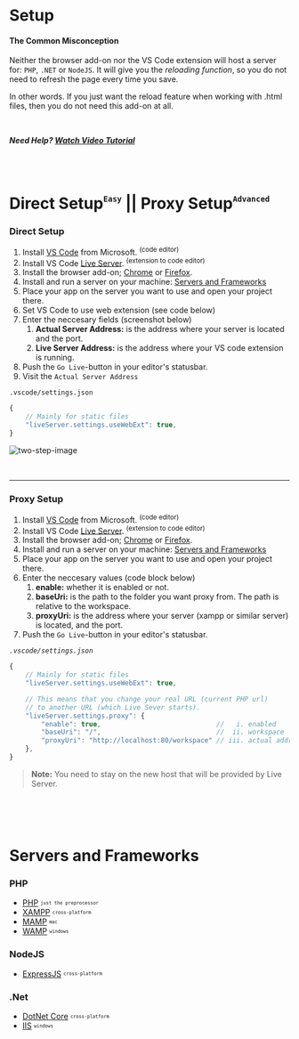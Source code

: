 # Setup
#### The Common Misconception
Neither the browser add-on nor the VS Code extension will host a server for: `PHP`, `.NET` or `NodeJS`. It will give you the *reloading function*, so you do not need to refresh the page every time you save.

In other words. If you just want the reload feature when working with .html files, then you do not need this add-on at all.

<br>

***Need Help? [Watch Video Tutorial](https://www.youtube.com/watch?v=54wcX1G2GH8)***  

<br><br>

# Direct Setup<sup><sub><sup>`Easy`</sup></sub></sup> || Proxy Setup<sup><sub><sup>`Advanced`</sup></sub></sup>

### Direct Setup

1. Install [VS Code](https://code.visualstudio.com/download) from Microsoft. <sup>(code editor)</sup>
2. Install VS Code [Live Server](https://marketplace.visualstudio.com/items?itemName=ritwickdey.LiveServer). <sup>(extension to code editor)</sup>
3. Install the browser add-on; [Chrome](https://chrome.google.com/webstore/detail/live-server-web-extension/fiegdmejfepffgpnejdinekhfieaogmj/) or [Firefox](https://addons.mozilla.org/en-US/firefox/addon/live-server-web-extension/).
4. Install and run a server on your machine: [Servers and Frameworks](#servers-and-frameworks)
5. Place your app on the server you want to use and open your project there.
6. Set VS Code to use web extension (see code below)
7. Enter the neccesary fields (screenshot below)
    1. **Actual Server Address:** is the address where your server is located and the port.
    2. **Live Server Address:** is the address where your VS code extension is running.
9. Push the `Go Live`-button in your editor's statusbar.
10. Visit the `Actual Server Address`

`.vscode/settings.json`
```js
{
    // Mainly for static files
    "liveServer.settings.useWebExt": true,
}
 ```

![two-step-image](./../img/screenshots/direct-setup.png)

<br><hr>

### Proxy Setup
1. Install [VS Code](https://code.visualstudio.com/download) from Microsoft. <sup>(code editor)</sup>
2. Install VS Code [Live Server](https://marketplace.visualstudio.com/items?itemName=ritwickdey.LiveServer). <sup>(extension to code editor)</sup>
3. Install the browser add-on; [Chrome](https://chrome.google.com/webstore/detail/live-server-web-extension/fiegdmejfepffgpnejdinekhfieaogmj/) or [Firefox](https://addons.mozilla.org/en-US/firefox/addon/live-server-web-extension/).
4. Install and run a server on your machine: [Servers and Frameworks](#servers-and-frameworks)
5. Place your app on the server you want to use and open your project there.
6. Enter the neccesary values (code block below)
    1. **enable:** whether it is enabled or not.
    2. **baseUri:** is the path to the folder you want proxy from. The path is relative to the workspace.
    3. **proxyUri:** is the address where your server (xampp or similar server) is located, and the port.
7. Push the `Go Live`-button in your editor's statusbar.

*`.vscode/settings.json`*
```js
{
    // Mainly for static files
    "liveServer.settings.useWebExt": true,

    // This means that you change your real URL (current PHP url) 
    // to another URL (which Live Sever starts).
    "liveServer.settings.proxy": {
        "enable": true,                             //   i. enabled
        "baseUri": "/",                             //  ii. workspace
        "proxyUri": "http://localhost:80/workspace" // iii. actual address
    },
}

```
>**Note:** You need to stay on the new host that will be provided by Live Server.

<br><br><br>

# Servers and Frameworks


### PHP
+ [PHP](http://php.net/downloads.php) <sup><sub>`just the preprocessor`</sub></sup>
+ [XAMPP](https://www.apachefriends.org/index.html) <sup><sub>`cross-platform`</sub></sup>
+ [MAMP](https://www.mamp.info/en/downloads/) <sup><sub>`mac`</sub></sup>
+ [WAMP](http://www.wampserver.com/en/) <sup><sub>`windows`</sub></sup>


### NodeJS
+ [ExpressJS](https://expressjs.com/en/starter/installing.html) <sup><sub>`cross-platform`</sub></sup>


### .Net
+ [DotNet Core](https://www.microsoft.com/net/learn/get-started/windows) <sup><sub>`cross-platform`</sub></sup>
+ [IIS](https://www.iis.net/) <sup><sub>`windows`</sub></sup>
